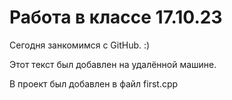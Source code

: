 # Работа в классе 17.10.23
Сегодня занкомимся с GitHub. :)

Этот текст был добавлен на удалённой машине.

В проект был добавлен в файл first.cpp
